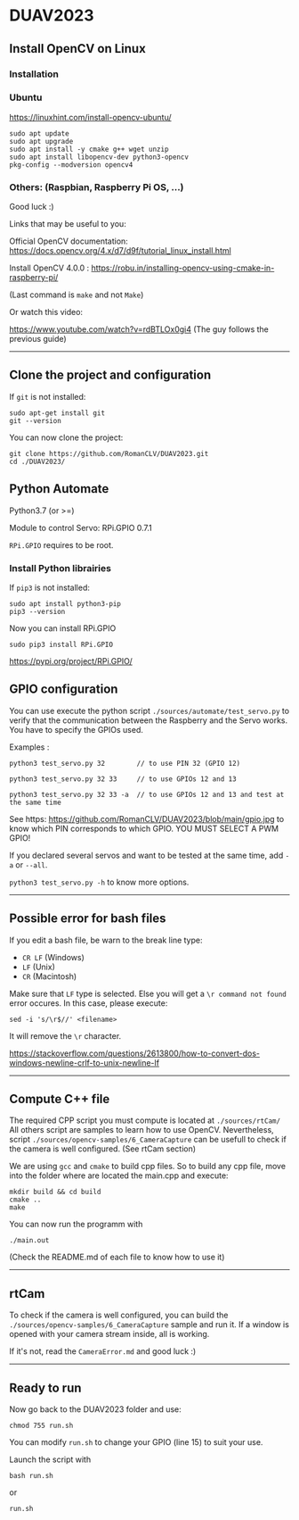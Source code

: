 # DUAV2023

## Install OpenCV on Linux

### Installation

### Ubuntu

https://linuxhint.com/install-opencv-ubuntu/

```
sudo apt update
sudo apt upgrade
sudo apt install -y cmake g++ wget unzip
sudo apt install libopencv-dev python3-opencv
pkg-config --modversion opencv4
```

### Others: (Raspbian, Raspberry Pi OS, ...)
Good luck :)

Links that may be useful to you:

Official OpenCV documentation: https://docs.opencv.org/4.x/d7/d9f/tutorial_linux_install.html

Install OpenCV 4.0.0 : https://robu.in/installing-opencv-using-cmake-in-raspberry-pi/

(Last command is `make` and not `Make`)

Or watch this video:

https://www.youtube.com/watch?v=rdBTLOx0gi4   (The guy follows the previous guide)

---

## Clone the project and configuration

If `git` is not installed:
```
sudo apt-get install git
git --version
```

You can now clone the project:

```
git clone https://github.com/RomanCLV/DUAV2023.git
cd ./DUAV2023/
```

## Python Automate

Python3.7 (or >=)

Module to control Servo: RPi.GPIO 0.7.1 

`RPi.GPIO` requires to be root.

### Install Python librairies

If `pip3` is not installed:

```
sudo apt install python3-pip
pip3 --version
```

Now you can install RPi.GPIO 

```
sudo pip3 install RPi.GPIO
```

https://pypi.org/project/RPi.GPIO/

## GPIO configuration
You can use execute the python script `./sources/automate/test_servo.py` to verify that the communication between the Raspberry and the Servo works.
You have to specify the GPIOs used.

Examples :

```
python3 test_servo.py 32        // to use PIN 32 (GPIO 12)

python3 test_servo.py 32 33     // to use GPIOs 12 and 13

python3 test_servo.py 32 33 -a  // to use GPIOs 12 and 13 and test at the same time
```

See https: https://github.com/RomanCLV/DUAV2023/blob/main/gpio.jpg to know which PIN corresponds to which GPIO.
YOU MUST SELECT A PWM GPIO!

If you declared several servos and want to be tested at the same time, add `-a` or `--all`.

`python3 test_servo.py -h` to know more options.

---

## Possible error for bash files

If you edit a bash file, be warn to the break line type:
- `CR LF` (Windows)
- `LF` (Unix) 
- `CR` (Macintosh)

Make sure that `LF` type is selected. Else you will get a `\r command not found` error occures. In this case, please execute:

```
sed -i 's/\r$//' <filename>
```
It will remove the `\r` character.

https://stackoverflow.com/questions/2613800/how-to-convert-dos-windows-newline-crlf-to-unix-newline-lf

---

## Compute C++ file

The required CPP script you must compute is located at `./sources/rtCam/`
All others script are samples to learn how to use OpenCV.
Nevertheless, script `./sources/opencv-samples/6_CameraCapture` can be usefull to check if the camera is well configured. (See rtCam section)

We are using `gcc` and `cmake` to build cpp files. So to build any cpp file, move into the folder where are located the main.cpp and execute:

```
mkdir build && cd build
cmake ..
make
```

You can now run the programm with

```
./main.out
```

(Check the README.md of each file to know how to use it)

---

## rtCam

To check if the camera is well configured, you can build the `./sources/opencv-samples/6_CameraCapture` sample and run it.
If a window is opened with your camera stream inside, all is working.

If it's not, read the `CameraError.md` and good luck :)

---

## Ready to run

Now go back to the DUAV2023 folder and use:

```
chmod 755 run.sh
```

You can modify `run.sh` to change your GPIO (line 15) to suit your use.

Launch the script with 
```
bash run.sh
```
or
```
run.sh
```
